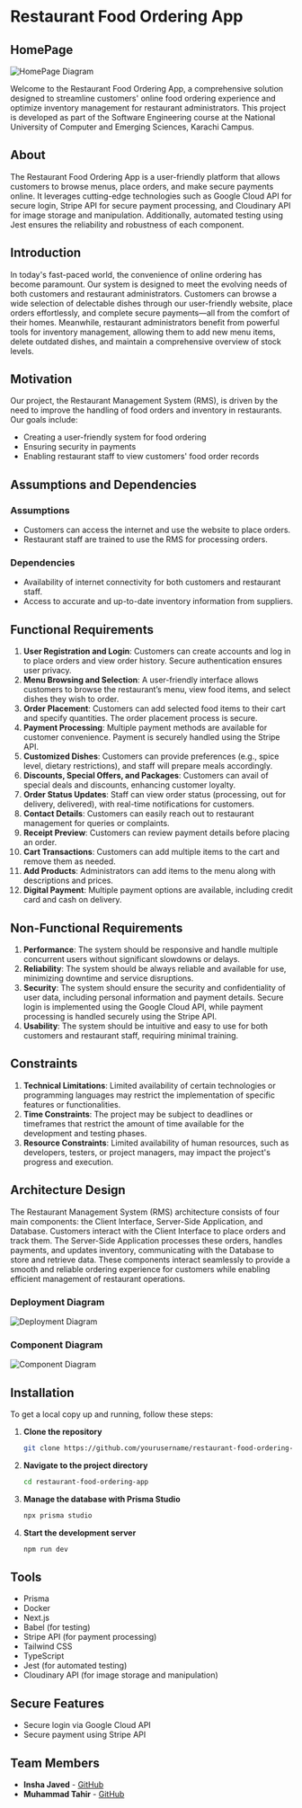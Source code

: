 # Restaurant Food Ordering App

## HomePage
![HomePage Diagram](images/first.png)

Welcome to the Restaurant Food Ordering App, a comprehensive solution designed to streamline customers' online food ordering experience and optimize inventory management for restaurant administrators. This project is developed as part of the Software Engineering course at the National University of Computer and Emerging Sciences, Karachi Campus.

## About

The Restaurant Food Ordering App is a user-friendly platform that allows customers to browse menus, place orders, and make secure payments online. It leverages cutting-edge technologies such as Google Cloud API for secure login, Stripe API for secure payment processing, and Cloudinary API for image storage and manipulation. Additionally, automated testing using Jest ensures the reliability and robustness of each component.

## Introduction

In today's fast-paced world, the convenience of online ordering has become paramount. Our system is designed to meet the evolving needs of both customers and restaurant administrators. Customers can browse a wide selection of delectable dishes through our user-friendly website, place orders effortlessly, and complete secure payments—all from the comfort of their homes. Meanwhile, restaurant administrators benefit from powerful tools for inventory management, allowing them to add new menu items, delete outdated dishes, and maintain a comprehensive overview of stock levels.

## Motivation

Our project, the Restaurant Management System (RMS), is driven by the need to improve the handling of food orders and inventory in restaurants. Our goals include:
- Creating a user-friendly system for food ordering
- Ensuring security in payments
- Enabling restaurant staff to view customers' food order records

## Assumptions and Dependencies

### Assumptions
- Customers can access the internet and use the website to place orders.
- Restaurant staff are trained to use the RMS for processing orders.

### Dependencies
- Availability of internet connectivity for both customers and restaurant staff.
- Access to accurate and up-to-date inventory information from suppliers.

## Functional Requirements

1. **User Registration and Login**: Customers can create accounts and log in to place orders and view order history. Secure authentication ensures user privacy.
2. **Menu Browsing and Selection**: A user-friendly interface allows customers to browse the restaurant’s menu, view food items, and select dishes they wish to order.
3. **Order Placement**: Customers can add selected food items to their cart and specify quantities. The order placement process is secure.
4. **Payment Processing**: Multiple payment methods are available for customer convenience. Payment is securely handled using the Stripe API.
5. **Customized Dishes**: Customers can provide preferences (e.g., spice level, dietary restrictions), and staff will prepare meals accordingly.
6. **Discounts, Special Offers, and Packages**: Customers can avail of special deals and discounts, enhancing customer loyalty.
7. **Order Status Updates**: Staff can view order status (processing, out for delivery, delivered), with real-time notifications for customers.
8. **Contact Details**: Customers can easily reach out to restaurant management for queries or complaints.
9. **Receipt Preview**: Customers can review payment details before placing an order.
10. **Cart Transactions**: Customers can add multiple items to the cart and remove them as needed.
11. **Add Products**: Administrators can add items to the menu along with descriptions and prices.
12. **Digital Payment**: Multiple payment options are available, including credit card and cash on delivery.

## Non-Functional Requirements

1. **Performance**: The system should be responsive and handle multiple concurrent users without significant slowdowns or delays.
2. **Reliability**: The system should be always reliable and available for use, minimizing downtime and service disruptions.
3. **Security**: The system should ensure the security and confidentiality of user data, including personal information and payment details. Secure login is implemented using the Google Cloud API, while payment processing is handled securely using the Stripe API.
4. **Usability**: The system should be intuitive and easy to use for both customers and restaurant staff, requiring minimal training.

## Constraints

1. **Technical Limitations**: Limited availability of certain technologies or programming languages may restrict the implementation of specific features or functionalities.
2. **Time Constraints**: The project may be subject to deadlines or timeframes that restrict the amount of time available for the development and testing phases.
3. **Resource Constraints**: Limited availability of human resources, such as developers, testers, or project managers, may impact the project's progress and execution.

## Architecture Design

The Restaurant Management System (RMS) architecture consists of four main components: the Client Interface, Server-Side Application, and Database. Customers interact with the Client Interface to place orders and track them. The Server-Side Application processes these orders, handles payments, and updates inventory, communicating with the Database to store and retrieve data. These components interact seamlessly to provide a smooth and reliable ordering experience for customers while enabling efficient management of restaurant operations.

### Deployment Diagram
![Deployment Diagram](images/path_to_deployment_diagram.png)

### Component Diagram
![Component Diagram](images/path_to_component_diagram.png)

## Installation

To get a local copy up and running, follow these steps:

1. **Clone the repository**
    ```bash
    git clone https://github.com/yourusername/restaurant-food-ordering-app.git
    ```
2. **Navigate to the project directory**
    ```bash
    cd restaurant-food-ordering-app
    ```
3. **Manage the database with Prisma Studio**
    ```bash
    npx prisma studio
    ```
4. **Start the development server**
    ```bash
    npm run dev
    ```

## Tools

- Prisma
- Docker
- Next.js
- Babel (for testing)
- Stripe API (for payment processing)
- Tailwind CSS
- TypeScript
- Jest (for automated testing)
- Cloudinary API (for image storage and manipulation)

## Secure Features

- Secure login via Google Cloud API
- Secure payment using Stripe API

## Team Members

- **Insha Javed** - [GitHub](https://github.com/ibchohan)
- **Muhammad Tahir** - [GitHub](https://github.com/muhammad-tahir0312)
